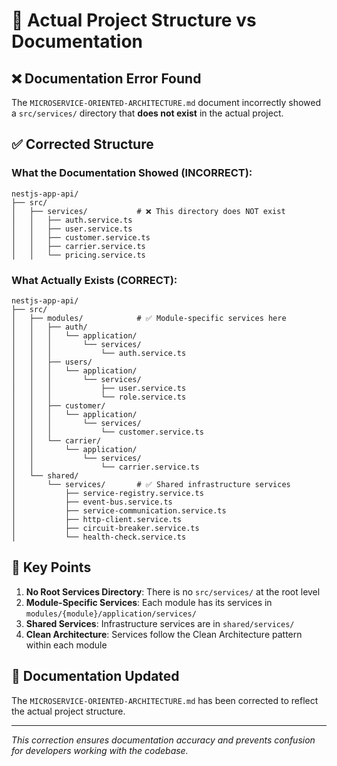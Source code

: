 # 📁 Actual Project Structure vs Documentation

## ❌ **Documentation Error Found**

The `MICROSERVICE-ORIENTED-ARCHITECTURE.md` document incorrectly showed a `src/services/` directory that **does not exist** in the actual project.

## ✅ **Corrected Structure**

### **What the Documentation Showed (INCORRECT):**
```
nestjs-app-api/
├── src/
│   ├── services/           # ❌ This directory does NOT exist
│   │   ├── auth.service.ts
│   │   ├── user.service.ts
│   │   ├── customer.service.ts
│   │   ├── carrier.service.ts
│   │   └── pricing.service.ts
```

### **What Actually Exists (CORRECT):**
```
nestjs-app-api/
├── src/
│   ├── modules/            # ✅ Module-specific services here
│   │   ├── auth/
│   │   │   └── application/
│   │   │       └── services/
│   │   │           └── auth.service.ts
│   │   ├── users/
│   │   │   └── application/
│   │   │       └── services/
│   │   │           ├── user.service.ts
│   │   │           └── role.service.ts
│   │   ├── customer/
│   │   │   └── application/
│   │   │       └── services/
│   │   │           └── customer.service.ts
│   │   └── carrier/
│   │       └── application/
│   │           └── services/
│   │               └── carrier.service.ts
│   └── shared/
│       └── services/       # ✅ Shared infrastructure services
│           ├── service-registry.service.ts
│           ├── event-bus.service.ts
│           ├── service-communication.service.ts
│           ├── http-client.service.ts
│           ├── circuit-breaker.service.ts
│           └── health-check.service.ts
```

## 🎯 **Key Points**

1. **No Root Services Directory**: There is no `src/services/` at the root level
2. **Module-Specific Services**: Each module has its services in `modules/{module}/application/services/`
3. **Shared Services**: Infrastructure services are in `shared/services/`
4. **Clean Architecture**: Services follow the Clean Architecture pattern within each module

## 📝 **Documentation Updated**

The `MICROSERVICE-ORIENTED-ARCHITECTURE.md` has been corrected to reflect the actual project structure.

---

*This correction ensures documentation accuracy and prevents confusion for developers working with the codebase.*








